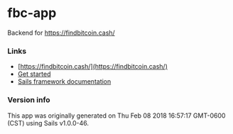 # fbc-app

Backend for https://findbitcoin.cash/ 


### Links

+ [https://findbitcoin.cash/](https://findbitcoin.cash/)
+ [Get started](https://sailsjs.com/get-started)
+ [Sails framework documentation](https://sailsjs.com/documentation)


### Version info

This app was originally generated on Thu Feb 08 2018 16:57:17 GMT-0600 (CST) using Sails v1.0.0-46.

<!-- Internally, Sails used [`sails-generate@1.15.5`](https://github.com/balderdashy/sails-generate/tree/v1.15.5/lib/core-generators/new). -->



<!--
Note:  Generators are usually run using the globally-installed `sails` CLI (command-line interface).  This CLI version is _environment-specific_ rather than app-specific, thus over time, as a project's dependencies are upgraded or the project is worked on by different developers on different computers using different versions of Node.js, the Sails dependency in its package.json file may differ from the globally-installed Sails CLI release it was originally generated with.  (Be sure to always check out the relevant [upgrading guides](https://sailsjs.com/upgrading) before upgrading the version of Sails used by your app.  If you're stuck, [get help here](https://sailsjs.com/support).)
-->

